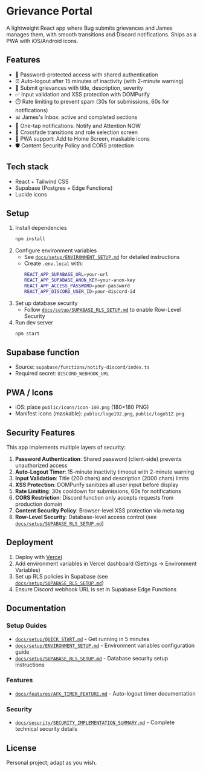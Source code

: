 # Grievance Portal

A lightweight React app where Bug submits grievances and James manages them, with smooth transitions and Discord notifications. Ships as a PWA with iOS/Android icons.

## Features
- 🔐 Password-protected access with shared authentication
- ⏰ Auto-logout after 15 minutes of inactivity (with 2-minute warning)
- 📝 Submit grievances with title, description, severity
- ✅ Input validation and XSS protection with DOMPurify
- ⏱️ Rate limiting to prevent spam (30s for submissions, 60s for notifications)
- 📊 James's Inbox: active and completed sections
- 🔔 One-tap notifications: Notify and Attention NOW
- 🎨 Crossfade transitions and role selection screen
- 📱 PWA support: Add to Home Screen, maskable icons
- 🛡️ Content Security Policy and CORS protection

## Tech stack
- React + Tailwind CSS
- Supabase (Postgres + Edge Functions)
- Lucide icons

## Setup
1. Install dependencies
   ```bash
   npm install
   ```
2. Configure environment variables
   - See [`docs/setup/ENVIRONMENT_SETUP.md`](docs/setup/ENVIRONMENT_SETUP.md) for detailed instructions
   - Create `.env.local` with:
     ```bash
     REACT_APP_SUPABASE_URL=your-url
     REACT_APP_SUPABASE_ANON_KEY=your-anon-key
     REACT_APP_ACCESS_PASSWORD=your-password
     REACT_APP_DISCORD_USER_ID=your-discord-id
     ```
3. Set up database security
   - Follow [`docs/setup/SUPABASE_RLS_SETUP.md`](docs/setup/SUPABASE_RLS_SETUP.md) to enable Row-Level Security
4. Run dev server
   ```bash
   npm start
   ```

## Supabase function
- Source: `supabase/functions/notify-discord/index.ts`
- Required secret: `DISCORD_WEBHOOK_URL`

## PWA / Icons
- iOS: place `public/icons/icon-180.png` (180×180 PNG)
- Manifest icons (maskable): `public/logo192.png`, `public/logo512.png`

## Security Features

This app implements multiple layers of security:

1. **Password Authentication**: Shared password (client-side) prevents unauthorized access
2. **Auto-Logout Timer**: 15-minute inactivity timeout with 2-minute warning
3. **Input Validation**: Title (200 chars) and description (2000 chars) limits
4. **XSS Protection**: DOMPurify sanitizes all user input before display
5. **Rate Limiting**: 30s cooldown for submissions, 60s for notifications
6. **CORS Restriction**: Discord function only accepts requests from production domain
7. **Content Security Policy**: Browser-level XSS protection via meta tag
8. **Row-Level Security**: Database-level access control (see [`docs/setup/SUPABASE_RLS_SETUP.md`](docs/setup/SUPABASE_RLS_SETUP.md))

## Deployment

1. Deploy with [Vercel](https://vercel.com)
2. Add environment variables in Vercel dashboard (Settings → Environment Variables)
3. Set up RLS policies in Supabase (see [`docs/setup/SUPABASE_RLS_SETUP.md`](docs/setup/SUPABASE_RLS_SETUP.md))
4. Ensure Discord webhook URL is set in Supabase Edge Functions

## Documentation

### Setup Guides
- [`docs/setup/QUICK_START.md`](docs/setup/QUICK_START.md) - Get running in 5 minutes
- [`docs/setup/ENVIRONMENT_SETUP.md`](docs/setup/ENVIRONMENT_SETUP.md) - Environment variables configuration guide
- [`docs/setup/SUPABASE_RLS_SETUP.md`](docs/setup/SUPABASE_RLS_SETUP.md) - Database security setup instructions

### Features
- [`docs/features/AFK_TIMER_FEATURE.md`](docs/features/AFK_TIMER_FEATURE.md) - Auto-logout timer documentation

### Security
- [`docs/security/SECURITY_IMPLEMENTATION_SUMMARY.md`](docs/security/SECURITY_IMPLEMENTATION_SUMMARY.md) - Complete technical security details

## License
Personal project; adapt as you wish.
